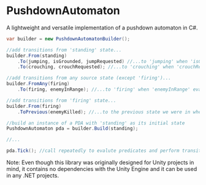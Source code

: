 # PushdownAutomaton
A lightweight and versatile implementation of a pushdown automaton in C#.

```c#
var builder = new PushdownAutomatonBuilder();

//add transitions from 'standing' state...
builder.From(standing)
    .To(jumping, isGrounded, jumpRequested) //...to 'jumping' when 'isGrounded' and 'jumpRequested' evaluate to true
    .To(crouching, crouchRequested); //...to 'crouching' when 'crouchRequested' evaluates to true

//add transitions from any source state (except 'firing')...
builder.FromAny(firing)
    .To(firing, enemyInRange); //...to 'firing' when 'enemyInRange' evaluates to true

//add transitions from 'firing' state...
builder.From(firing)
    .ToPrevious(enemyKilled); //...to the previous state we were in when 'enemyKilled' evaluates to true

//build an instance of a PDA with 'standing' as its initial state
PushdownAutomaton pda = builder.Build(standing);

//...

pda.Tick(); //call repeatedly to evalute predicates and perform transitions 
```

Note: Even though this library was originally designed for Unity projects in mind, it contains no dependencies with the Unity Engine and it can be used in any .NET projects.
